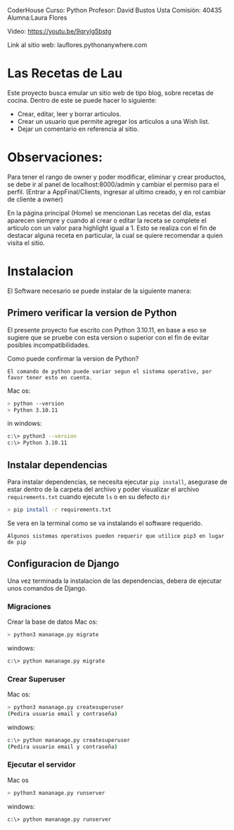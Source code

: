 
CoderHouse
Curso: Python
Profesor: David Bustos Usta
Comisión: 40435
Alumna:Laura Flores

Video: https://youtu.be/9qrylg5bstg

Link al sitio web: lauflores.pythonanywhere.com

# Las Recetas de Lau

Este proyecto busca emular un sitio web de tipo blog, sobre recetas de cocina.
Dentro de este se puede hacer lo siguiente:

- Crear, editar, leer y borrar articulos.
- Crear un usuario que permite agregar los articulos a una Wish list.
- Dejar un comentario en referencia al sitio. 

# Observaciones:
Para tener el rango de owner y poder modificar, eliminar y crear productos, se debe ir al panel de localhost:8000/admin y cambiar el permiso para el perfil. (Entrar a AppFinal/Clients, ingresar al ultimo creado, y en rol cambiar de cliente a owner)

En la página principal (Home) se mencionan Las recetas del dia, estas aparecen siempre y cuando al crear o editar la receta se complete el articulo con un valor para highlight igual a 1. Esto se realiza con el fin de destacar alguna receta en particular, la cual se quiere recomendar a quien visita el sitio. 


# Instalacion 

El Software necesario se puede instalar de la siguiente manera:

## Primero verificar la version de Python
El presente proyecto fue escrito con Python 3.10.11, en base a eso se sugiere que se pruebe con esta version o superior con el fin de evitar posibles incompatibilidades.

Como puede confirmar la version de Python? 

` El comando de python puede variar segun el sistema operativo, por favor tener esto en cuenta. `

Mac os:

```bash
> python --version
> Python 3.10.11
```

in windows:

```bash
c:\> python3 --version
c:\> Python 3.10.11
```

## Instalar dependencias

Para instalar dependencias, se necesita ejecutar `pip install`, asegurase de estar dentro de la carpeta del archivo y poder visualizar el archivo `requirements.txt` cuando ejecute `ls` o en su defecto `dir`

```bash
> pip install -r requirements.txt
```
Se vera en la terminal como se va instalando el software requerido.

`Algunos sistemas operativos pueden requerir que utilice pip3 en lugar de pip `

## Configuracion de Django

Una vez terminada la instalacion de las dependencias, debera de ejecutar unos comandos de Django.

### Migraciones

Crear la base de datos
Mac os:
```bash
> python3 mananage.py migrate
```
windows:
```bash
c:\> python mananage.py migrate
```

### Crear Superuser
Mac os:
```bash
> python3 mananage.py createsuperuser
(Pedira usuario email y contraseña)
```
windows:
```bash
c:\> python mananage.py createsuperuser
(Pedira usuario email y contraseña)
```

### Ejecutar el servidor
Mac os
```bash
> python3 mananage.py runserver
```
windows:
```bash
c:\> python mananage.py runserver
```
